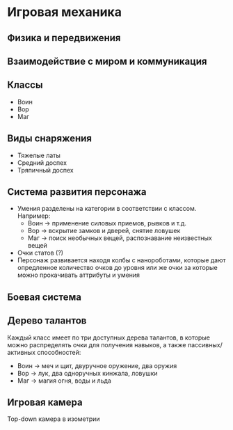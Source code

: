 Игровая механика
================

Физика и передвижения
---------------------

Взаимодействие с миром и коммуникация
-------------------------------------

Классы
------
- Воин
- Вор
- Маг

Виды снаряжения
---------------
- Тяжелые латы
- Средний доспех
- Тряпичный доспех

Система развития персонажа
--------------------------
- Умения разделены на категории в соответствии с классом. Например:
  - Воин -> применение силовых приемов, рывков и т.д.
  - Вор -> вскрытие замков и дверей, снятие ловушек
  - Маг -> поиск необычных вещей, распознавание неизвестных вещей
- Очки статов (?)
- Персонаж развивается находя колбы с нанороботами, которые дают опредленное количество очков до уровня или же очки за которые можно прокачивать аттрибуты и умения

Боевая система
--------------

Дерево талантов
---------------
Каждый класс имеет по три доступных дерева талантов, в которые можно распределять очки для получения навыков, а также пассивных/активных способностей:
- Воин -> меч и щит, двуручное оружение, два оружия
- Вор -> лук, два одноручных кинжала, ловушки
- Маг -> магия огня, воды и льда

Игровая камера
--------------
Top-down камера в изометрии
